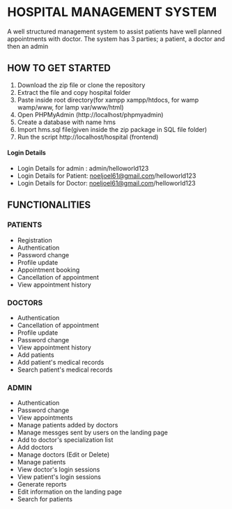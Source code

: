 # HOSPITAL MANAGEMENT SYSTEM
A well structured management system to assist patients have well planned appointments with doctor.
The system has 3 parties; a patient, a doctor and then an admin

## HOW TO GET STARTED
1. Download the zip file or clone the repository
2. Extract the file and copy hospital folder
3. Paste inside root directory(for xampp xampp/htdocs, for wamp wamp/www, for lamp var/www/html)
4. Open PHPMyAdmin (http://localhost/phpmyadmin)
5. Create a database with name hms
6. Import hms.sql file(given inside the zip package in SQL file folder)
7. Run the script http://localhost/hospital (frontend)

#### Login Details
- Login Details for admin : admin/helloworld123
- Login Details for Patient: noeljoel61@gmail.com/helloworld123
- Login Details for Doctor: noeljoel61@gmail.com/helloworld123


## FUNCTIONALITIES
### PATIENTS
+ Registration
+ Authentication
+ Password change
+ Profile update
+ Appointment booking
+ Cancellation of appointment
+ View appointment history


### DOCTORS
+ Authentication
+ Cancellation of appointment
+ Profile update
+ Password change
+ View appointment history
+ Add patients
+ Add patient's medical records
+ Search patient's medical records

### ADMIN
+ Authentication
+ Password change
+ View appointments
+ Manage patients added by doctors
+ Manage messges sent by users on the landing page
+ Add to doctor's specialization list
+ Add doctors
+ Manage doctors (Edit or Delete)
+ Manage patients
+ View doctor's login sessions
+ View patient's login sessions
+ Generate reports
+ Edit information on the landing page
+ Search for patients
